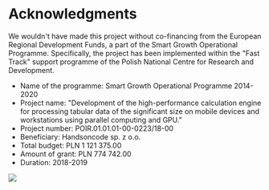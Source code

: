 # Acknowledgments

We wouldn't have made this project without co-financing from the European Regional Development Funds, a part of the Smart Growth Operational Programme. Specifically, the project has been implemented within the "Fast Track" support programme of the Polish National Centre for Research and Development.

* Name of the programme: Smart Growth Operational Programme 2014-2020
* Project name: "Development of the high-performance calculation engine for processing tabular data of the significant size on mobile devices and workstations using parallel computing and GPU."
* Project number: POIR.01.01.01-00-0223/18-00
* Beneficiary: Handsoncode sp. z o.o.
* Total budget: PLN 1 121 375.00
* Amount of grant: PLN 774 742.00
* Duration: 2018-2019

![](/assets/eu-logos.png)

